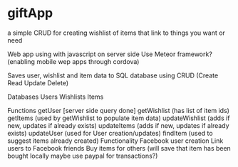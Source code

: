 # giftApp
a simple CRUD for creating wishlist of items that link to things you want or need

Web app using with javascript on server side
Use Meteor framework? (enabling mobile wep apps through cordova)

Saves user, wishlist and item data to SQL database using CRUD (Create Read Update Delete)

Databases
Users
Wishlists
Items

Functions
getUser [server side query done]
getWishlist (has list of item ids)
getItems (used by getWishlist to populate item data) 
updateWishlist (adds if new, updates if already exists)
updateItems (adds if new, updates if already exists)
updateUser (used for User creation/updates)
findItem (used to suggest items already created)
Functionality
Facebook user creation
Link users to Facebook friends
Buy items for others (will save that item has been bought locally maybe use paypal for transactions?)
